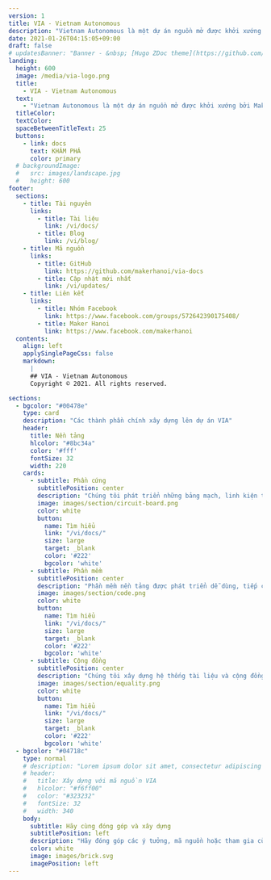 ```yaml
---
version: 1
title: VIA - Vietnam Autonomous
description: "Vietnam Autonomous là một dự án nguồn mở được khởi xướng bởi MakerHanoi nhằm tạo ra một nền tảng mở về xe tự hành để học sinh, sinh viên và những người đam mê công nghệ và trí tuệ nhân tạo có thể tạo ra chiếc xe tự hành in 3D cho riêng mình, phục vụ mục đích học tập, nghiên cứu."
date: 2021-01-26T04:15:05+09:00
draft: false
# updatesBanner: "Banner - &nbsp; [Hugo ZDoc theme](https://github.com/zzossig/hugo-theme-zdoc) &nbsp; just arrived"
landing:
  height: 600
  image: /media/via-logo.png
  title:
    - VIA - Vietnam Autonomous
  text:
    - "Vietnam Autonomous là một dự án nguồn mở được khởi xướng bởi MakerHanoi nhằm tạo ra một nền tảng mở về xe tự hành để học sinh, sinh viên và những người đam mê công nghệ và trí tuệ nhân tạo có thể tạo ra chiếc xe tự hành in 3D cho riêng mình, phục vụ mục đích học tập, nghiên cứu."
  titleColor:
  textColor:
  spaceBetweenTitleText: 25
  buttons:
    - link: docs
      text: KHÁM PHÁ
      color: primary
  # backgroundImage: 
  #   src: images/landscape.jpg
  #   height: 600
footer:
  sections:
    - title: Tài nguyên
      links:
        - title: Tài liệu
          link: /vi/docs/
        - title: Blog
          link: /vi/blog/
    - title: Mã nguồn
      links:
        - title: GitHub
          link: https://github.com/makerhanoi/via-docs
        - title: Cập nhật mới nhất
          link: /vi/updates/
    - title: Liên kết
      links:
        - title: Nhóm Facebook
          link: https://www.facebook.com/groups/572642390175408/
        - title: Maker Hanoi
          link: https://www.facebook.com/makerhanoi
  contents: 
    align: left
    applySinglePageCss: false
    markdown:
      |
      ## VIA - Vietnam Autonomous
      Copyright © 2021. All rights reserved.

sections:
  - bgcolor: "#00478e"
    type: card
    description: "Các thành phần chính xây dựng lên dự án VIA"
    header: 
      title: Nền tảng
      hlcolor: "#8bc34a"
      color: '#fff'
      fontSize: 32
      width: 220
    cards:
      - subtitle: Phần cứng
        subtitlePosition: center
        description: "Chúng tôi phát triển những bảng mạch, linh kiện tốt nhất với mức giá hợp lý để xây dựng lên các mô hình xe in 3D với tiêu chí đơn giản, dễ triển khai, dễ mở rộng."
        image: images/section/circuit-board.png
        color: white
        button: 
          name: Tìm hiểu
          link: "/vi/docs/"
          size: large
          target: _blank
          color: '#222'
          bgcolor: 'white'
      - subtitle: Phần mềm
        subtitlePosition: center
        description: "Phần mềm nền tảng được phát triển dễ dùng, tiếp cận nhiều đối tượng, giúp người dùng dễ dàng cài đặt, thao tác và triển khai các thuật toán trí tuệ nhân tạo, điều khiển, giao tiếp ngoại vi để tạo nên những dự án thú vị."
        image: images/section/code.png
        color: white
        button: 
          name: Tìm hiểu
          link: "/vi/docs/"
          size: large
          target: _blank
          color: '#222'
          bgcolor: 'white'
      - subtitle: Cộng đồng
        subtitlePosition: center
        description: "Chúng tôi xây dựng hệ thống tài liệu và cộng đồng lớn mạnh về phần cứng, phần mềm và trí tuệ nhân tạo; cùng nhau học và ứng dụng những kĩ thuật mới nhất cho các bài toán xe tự hành."
        image: images/section/equality.png
        color: white
        button: 
          name: Tìm hiểu
          link: "/vi/docs/"
          size: large
          target: _blank
          color: '#222'
          bgcolor: 'white'
  - bgcolor: "#04718c"
    type: normal
    # description: "Lorem ipsum dolor sit amet, consectetur adipiscing elit. Fusce id eleifend erat. Integer eget mattis augue. Suspendisse semper laoreet tortor sed convallis. Nulla ac euismod lorem"
    # header:
    #   title: Xây dựng với mã nguồn VIA
    #   hlcolor: "#f6ff00"
    #   color: "#323232"
    #   fontSize: 32
    #   width: 340
    body:
      subtitle: Hãy cùng đóng góp và xây dựng
      subtitlePosition: left
      description: "Hãy đóng góp các ý tưởng, mã nguồn hoặc tham gia cùng chúng tôi xây dựng nên những sản phẩm tuyệt vời từ mã nguồn VIA! Bạn có thể trở thành những người đầu tiên đặt nền móng cho nền tảng xe tự lái in 3D đầu tiên tại Việt Nam!"
      color: white
      image: images/brick.svg 
      imagePosition: left
---
```

